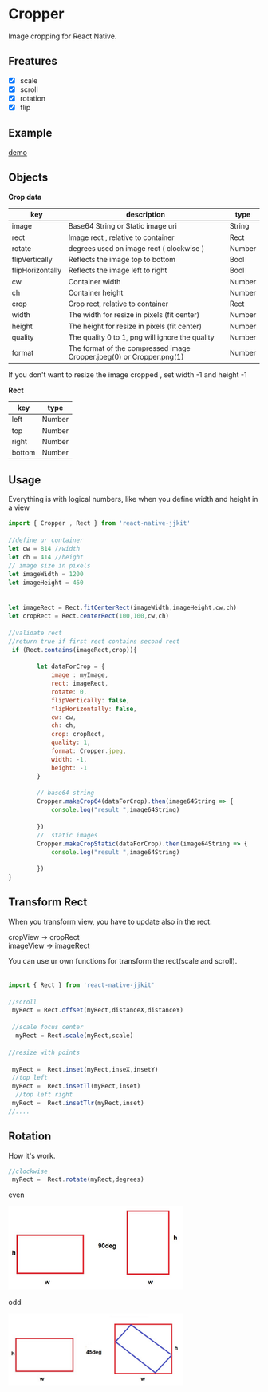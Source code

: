 # Cropper

Image cropping  for React Native.


## Freatures

- [x] scale
- [x] scroll
- [x] rotation
- [x] flip

## Example

[demo](https://github.com/Only-IceSoul/canal/tree/master/demos/RNCropper)


## Objects

**Crop data**

| key | description | type |
| --- | --- | --- |
| image | Base64 String or Static image uri | String | 
| rect | Image rect , relative to container | Rect | 
| rotate | degrees used on image rect ( clockwise )| Number | 
| flipVertically | Reflects the image top to bottom  | Bool | 
| flipHorizontally | Reflects the image left to right | Bool | 
| cw |  Container width | Number | 
| ch | Container height | Number | 
| crop |Crop rect, relative to container | Rect | 
| width | The width for resize in pixels (fit center)  | Number |
| height | The height for resize in pixels (fit center) | Number |
| quality | The quality 0 to 1, png will ignore the quality | Number |
| format |The format of the compressed image Cropper.jpeg(0) or Cropper.png(1)  | Number |

If you don't want to resize the image cropped , set width -1 and height -1

**Rect** 


| key | type |
| --- | --- |
| left | Number | 
| top |  Number | 
| right |  Number | 
| bottom |  Number | 



## Usage

Everything is with logical numbers, like when you define width and height in a view

```javascript
import { Cropper , Rect } from 'react-native-jjkit'

//define ur container 
let cw = 814 //width
let ch = 414 //height
// image size in pixels
let imageWidth = 1200
let imageHeight = 460


let imageRect = Rect.fitCenterRect(imageWidth,imageHeight,cw,ch)
let cropRect = Rect.centerRect(100,100,cw,ch)

//validate rect
//return true if first rect contains second rect
 if (Rect.contains(imageRect,crop)){

        let dataForCrop = {
            image : myImage, 
            rect: imageRect,
            rotate: 0,
            flipVertically: false,
            flipHorizontally: false,
            cw: cw,
            ch: ch,
            crop: cropRect,
            quality: 1,
            format: Cropper.jpeg,
            width: -1, 
            height: -1  
        }

        // base64 string
        Cropper.makeCrop64(dataForCrop).then(image64String => {
            console.log("result ",image64String)
           
        })
        //  static images
        Cropper.makeCropStatic(dataForCrop).then(image64String => {
            console.log("result ",image64String)
           
        })
}


```

## Transform Rect

When you transform view, you have to update also in the rect.

cropView -> cropRect  
imageView -> imageRect

You can use ur own functions for transform the rect(scale and scroll).

```javascript

import { Rect } from 'react-native-jjkit'

//scroll
 myRect = Rect.offset(myRect,distanceX,distanceY)

 //scale focus center
  myRect = Rect.scale(myRect,scale)

//resize with points
 
 myRect =  Rect.inset(myRect,inseX,insetY)
 //top left
 myRect =  Rect.insetTl(myRect,inset)
  //top left right
 myRect =  Rect.insetTlr(myRect,inset)
//....


```

## Rotation

How it's work.

```javascript
//clockwise
 myRect =  Rect.rotate(myRect,degrees)
```

even

<img src="../images/degreeeven.jpg" width="350" />

odd

<img src="../images/degreeodd.jpg" width="350" />

